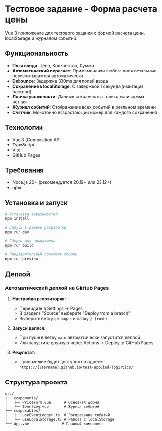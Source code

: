 # Тестовое задание - Форма расчета цены

Vue 3 приложение для тестового задания с формой расчета цены, localStorage и журналом событий.

## Функциональность

- **Поля ввода**: Цена, Количество, Сумма
- **Автоматический пересчет**: При изменении любого поля остальные пересчитываются автоматически
- **Debounce**: Задержка 300ms для полей ввода
- **Сохранение в localStorage**: С задержкой 1 секунда (имитация backend)
- **Логика успешности**: Данные сохраняются только если сумма четная
- **Журнал событий**: Отображение всех событий в реальном времени
- **Счетчик**: Монотонно возрастающий номер для каждого сохранения

## Технологии

- Vue 3 (Composition API)
- TypeScript
- Vite
- GitHub Pages

## Требования

- Node.js 20+ (рекомендуется 20.19+ или 22.12+)
- npm

## Установка и запуск

```bash
# Установка зависимостей
npm install

# Запуск в режиме разработки
npm run dev

# Сборка для продакшена
npm run build

# Предварительный просмотр сборки
npm run preview
```

## Деплой

### Автоматический деплой на GitHub Pages

1. **Настройка репозитория:**
   - Перейдите в Settings → Pages
   - В разделе "Source" выберите "Deploy from a branch"
   - Выберите ветку `gh-pages` и папку `/ (root)`

2. **Запуск деплоя:**
   - При пуше в ветку `main` автоматически запустится деплой
   - Или запустите вручную через Actions → Deploy to GitHub Pages

3. **Результат:**
   - Приложение будет доступно по адресу: `https://[username].github.io/test-applied-logistics/`

## Структура проекта

```
src/
├── components/
│   ├── PriceForm.vue      # Основная форма
│   └── EventLog.vue       # Журнал событий
├── composables/
│   ├── useEventLogger.ts  # Логирование событий
│   └── useLocalStorage.ts # Работа с localStorage
└── App.vue               # Главный компонент
```